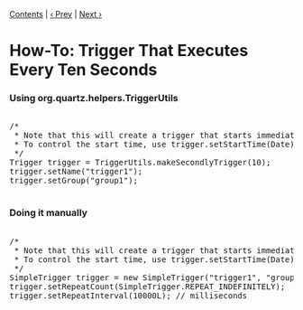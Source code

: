 <div class="secNavPanel"><a href=".">Contents</a> | <a href="JobTriggers">&lsaquo;&nbsp;Prev</a> | <a href="NintyMinTrigger">Next&nbsp;&rsaquo;</a></div>





# How-To: Trigger That Executes Every Ten Seconds

### Using org.quartz.helpers.TriggerUtils


<pre>

/*
 * Note that this will create a trigger that starts immediately.
 * To control the start time, use trigger.setStartTime(Date)
 */
Trigger trigger = TriggerUtils.makeSecondlyTrigger(10);
trigger.setName("trigger1");
trigger.setGroup("group1");

</pre>


### Doing it manually


<pre>

/*
 * Note that this will create a trigger that starts immediately.
 * To control the start time, use trigger.setStartTime(Date)
 */
SimpleTrigger trigger = new SimpleTrigger("trigger1", "group1");
trigger.setRepeatCount(SimpleTrigger.REPEAT_INDEFINITELY);
trigger.setRepeatInterval(10000L); // milliseconds

</pre>




